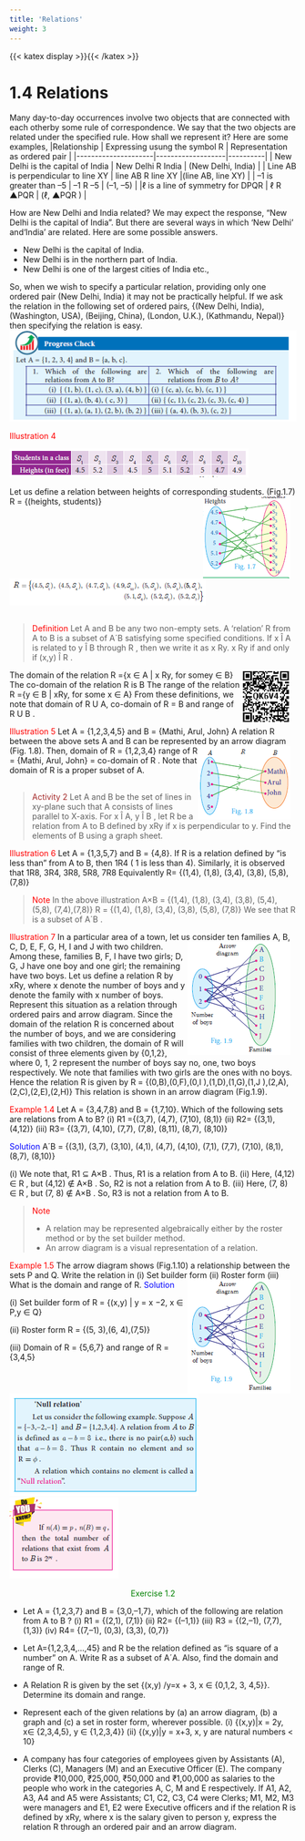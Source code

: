 ```yaml
---
title: 'Relations'
weight: 3
---
```

{{< katex display >}}{{< /katex >}}

# 1.4 Relations
Many day-to-day occurrences involve two objects that are connected with each otherby some rule of correspondence. We say that the two objects are related under the specified rule. How shall we represent it? Here are some examples,
|Relationship         | Expressing usung the symbol R       | Representation as ordered pair |
|---------------------|-------------------|----------|
| New Delhi is the capital of India       | New Delhi R India      | (New Delhi, India) |
| Line AB is perpendicular to line XY        | line AB R line XY      |(line AB, line XY) |
| –1 is greater than –5       | –1 R –5      | (–1, –5) |
|ℓ is a line of symmetry for DPQR | ℓ R ▲PQR    | (ℓ, ▲PQR )  |

How are New Delhi and India related? We may expect the response, “New Delhi is the capital of India”. But there are several ways in which ‘New Delhi’ and‘India’ are related. Here are some possible answers.

* New Delhi is the capital of India.
* New Delhi is in the northern part of India.
* New Delhi is one of the largest cities of India etc.,

So, when we wish to specify a particular relation, providing only one ordered pair (New Delhi, India) it may not be practically helpful. If we ask the relation in the following
set of ordered pairs,
{(New Delhi, India), (Washington, USA), (Beijing, China), (London, U.K.), (Kathmandu, Nepal)} then specifying the relation is easy.
![Alt text](image-2.png) 

<span style="color:red;">Illustration 4</span>

![Alt text](image-3.png)

Let us define a relation between heights of corresponding
students. (Fig.1.7) <img src="image1_7.png" alt="4.15" style="float:right; margin-right:10px;"/>
R = {(heights, students)}
![Alt text](image-4.png)

##
> <span style="color:red;">Definition</span>
> Let A and B be any two non-empty sets. A ‘relation’ R from A to B is a subset of
A´B satisfying some specified conditions. If x Î A is related to y Î B through R , then
we write it as x Ry. x Ry if and only if (x,y) Î R .


 <img src="qr3.png" alt="4.15" style="float:right; margin-right:10px;"/>
The domain of the relation R ={x ∈ A | x Ry, for somey ∈ B}
The co-domain of the relation R is B
The range of the relation R ={y ∈ B | xRy, for some x ∈ A}
From these definitions, we note that domain of R U A, co-domain
of R = B and range of R U B .

> 
<span style="color:red;">Illustration 5</span>
Let A = {1,2,3,4,5} and B = {Mathi, Arul, John} 
A relation R between the above sets A and B can be represented by an arrow diagram (Fig. 1.8).  <img src="image1_8.png" alt="4.15" style="float:right; margin-right:10px;"/>
Then, domain of R = {1,2,3,4} range of R = {Mathi, Arul, John} = co-domain of R . 
Note that domain of R is a proper subset of A.


##
> <span style="color:brown;">Activity 2</span>
> Let A and B be the set of lines in xy-plane such that A consists of lines parallel to
X-axis. For x Î A, y Î B , let R be a relation from A to B defined by xRy if x is perpendicular to y. Find the elements of B using a graph sheet.


<span style="color:red;">Illustration 6</span>
Let A = {1,3,5,7} and B = {4,8}. If R is a relation defined by “is less than” from
A to B, then 1R4 ( 1 is less than 4). Similarly, it is observed that 1R8, 3R4, 3R8,
5R8, 7R8
Equivalently R= {(1,4), (1,8), (3,4), (3,8), (5,8), (7,8)}

> <span style="color:red;">Note</span>
> In the above illustration A×B = {(1,4), (1,8), (3,4), (3,8), (5,4), (5,8), (7,4),(7,8)}
R = {(1,4), (1,8), (3,4), (3,8), (5,8), (7,8)} We see that R is a subset of A´B .

<span style="color:red;">Illustration 7</span>
In a particular area of a town, let us consider ten families<img src="image1_9.png" alt="4.15" style="float:right; margin-right:10px;"/>
A, B, C, D, E, F, G, H, I and J with two children. Among 
these, families B, F, I have two girls; D, G, J have one boy and
one girl; the remaining have two boys. Let us define a relation
R by xRy, where x denote the number of boys and y denote
the family with x number of boys. Represent this situation as
a relation through ordered pairs and arrow diagram.
Since the domain of the relation R is concerned about
the number of boys, and we are considering families with two
children, the domain of R will consist of three elements given by {0,1,2}, where 0, 1, 2
represent the number of boys say no, one, two boys respectively. We note that families
with two girls are the ones with no boys. Hence the relation R is given by
R = {(0,B),(0,F),(0,I ),(1,D),(1,G),(1,J ),(2,A),(2,C),(2,E),(2,H)}
This relation is shown in an arrow diagram (Fig.1.9).

<span style="color:red;">Example 1.4 </span> Let A = {3,4,7,8} and B = {1,7,10}. Which of the following sets are relations
from A to B?
(i) R1 ={(3,7), (4,7), (7,10), (8,1)} (ii) R2= {(3,1), (4,12)}
(iii) R3= {(3,7), (4,10), (7,7), (7,8), (8,11), (8,7), (8,10)}

<span style="color:blue;">Solution </span> A´B = {(3,1), (3,7), (3,10), (4,1), (4,7), (4,10), (7,1), (7,7), (7,10), (8,1), (8,7), (8,10)}

(i) We note that, R1 ⊆ A×B . Thus, R1 is a relation from A to B.
(ii) Here, (4,12) ∈ R , but (4,12)  ∉ A×B . So, R2 is not a relation from A to B.
(iii) Here, (7, 8) ∈ R , but (7, 8) ∉ A×B . So, R3 is not a relation from A to B.

> <span style="color:red;">Note</span>
>* A relation may be represented algebraically either by the roster method or by the set builder method.
> * An arrow diagram is a visual representation of a relation.


<span style="color:red;">Example 1.5 </span> The arrow diagram shows (Fig.1.10) a relationship between the sets P and Q. Write the relation in (i) Set builder form (ii) Roster form (iii) What is the domain and range of R. 
<span style="color:blue;">Solution </span> <img src="image1_9.png" alt="4.15" style="float:right; margin-right:10px;"/>

(i) Set builder form of R = {(x,y) | y = x −2, x ∈  P,y ∈ Q}

(ii) Roster form R = {(5, 3),(6, 4),(7,5)}

(iii) Domain of R = {5,6,7} and range of R = {3,4,5}

##
![Alt text](image-5.png)         ![Alt text](image-6.png)

<center><span style="color:Green;">Exercise 1.2</span></center>

* Let A = {1,2,3,7} and B = {3,0,–1,7}, which of the following are relation from A to B ?
(i) R1 = {(2,1), (7,1)} (ii) R2= {(–1,1)}
(iii) R3 = {(2,–1), (7,7), (1,3)} (iv) R4= {(7,–1), (0,3), (3,3), (0,7)}

* Let A={1,2,3,4,...,45} and R be the relation defined as “is square of a number” on A.
Write R as a subset of A´A. Also, find the domain and range of R.

* A Relation R is given by the set {(x,y) /y=x + 3, x ∈  {0,1,2, 3, 4,5}}. Determine its domain and range.

* Represent each of the given relations by (a) an arrow diagram, (b) a graph and (c) a set
in roster form, wherever possible.
(i) {(x,y)|x = 2y, x∈  {2,3,4,5}, y ∈  {1,2,3,4}}
(ii) {(x,y)|y = x+3, x, y are natural numbers < 10}
* A company has four categories of employees given by Assistants (A), Clerks (C), Managers (M) and an Executive Officer (E). The company provide ₹10,000, ₹25,000, ₹50,000 and ₹1,00,000 as salaries to the people who work in the categories A, C, M and E respectively. If A1, A2, A3, A4 and A5 were Assistants; C1, C2, C3, C4 were Clerks; M1, M2, M3 were managers and E1, E2 were Executive officers and if the relation R is defined by xRy, where x is the salary given to person y, express the relation R through an ordered pair and an arrow diagram.











